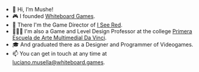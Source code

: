 - 👋 Hi, I’m Mushe!
- 🎮 I founded [Whiteboard Games](https://whiteboard.games).
- 🔴 There I'm the Game Director of [I See Red](https://iseeredgame.com).
- 👨🏻‍🏫 I'm also a Game and Level Design Professor at the college [Primera Escuela de Arte Multimedial Da Vinci](https://davinci.edu.ar/).
- 🎓 And graduated there as a Designer and Programmer of Videogames.
- 📫 You can get in touch at any time at [luciano.musella@whiteboard.games](mailto:luciano.musella@whiteboard.games).
